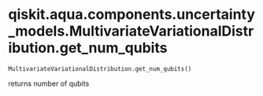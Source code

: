 # qiskit.aqua.components.uncertainty\_models.MultivariateVariationalDistribution.get\_num\_qubits

`MultivariateVariationalDistribution.get_num_qubits()`

returns number of qubits
